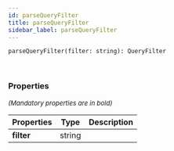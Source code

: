 ```yaml
---
id: parseQueryFilter
title: parseQueryFilter
sidebar_label: parseQueryFilter
---
```


```tsx
parseQueryFilter(filter: string): QueryFilter
```
<br/>



### Properties

<font size="2"><i>(Mandatory properties are in bold)</i></font>

| Properties | Type | Description |
| --------- | ---- | ----------- |
| **filter** | string |  |
